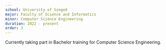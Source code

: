 ```yaml
---
school: University of Szeged
major: Faculty of Science and Informatics
minor: Computer Science Engineering
duration: 2022 - present
order: 3
---
```


Currently taking part in Bachelor training for Computer Science Engineering. 